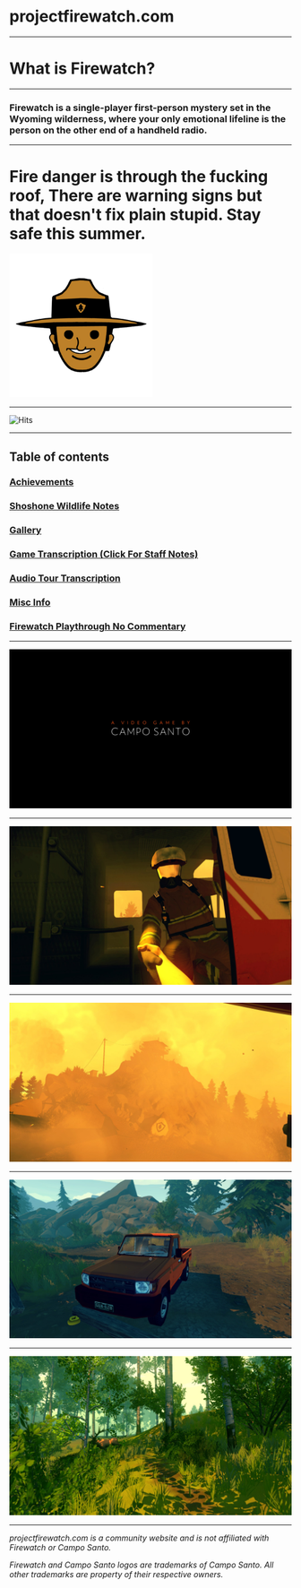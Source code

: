 # projectfirewatch.com

---
 
# What is Firewatch?

---
 
### Firewatch is a single-player first-person mystery set in the Wyoming wilderness, where your only emotional lifeline is the person on the other end of a handheld radio.

---
 
# Fire danger is through the fucking roof, There are warning signs but that doesn't fix plain stupid. Stay safe this summer.

![Forest Byrnes](/cdn/byrnes256x256.png)

 
---

![Hits](https://hits.seeyoufarm.com/api/count/incr/badge.svg?url=https%3A%2F%2Fgithub.com%2FSophiaAtkinson%2FFirewatch-Guide&count_bg=%23252525&title_bg=%23252525&icon=&icon_color=%23E7E7E7&title=Clickaroos&edge_flat=true)

---

 
## Table of contents

### [Achievements](/achievements/)

### [Shoshone Wildlife Notes](/shoshonewildlifenotes/)

### [Gallery](/gallery/)

### [Game Transcription (Click For Staff Notes)](/transcription/)

### [Audio Tour Transcription](https://drive.google.com/file/d/1NmEo4mVb5l_jdKt4KgtVN135Hw18mStz/view?usp=sharing)

### [Misc Info](/info/)

### [Firewatch Playthrough No Commentary](https://www.youtube.com/watch?v=bzihcKAMS9c)


---

![Firewatch Intro Image](/cdn/20200701135654_1.jpg)

---
 

![Firewatch Photo](/cdn/20200701135637_1.jpg)

---
 
![Firewatch Photo](/cdn/20200701135646_1.jpg)

---
 
![Firewatch Photo](/cdn/20201109190843_1.jpg)

---
 
![Firewatch Photo](/cdn/20201109191235_1.jpg)


---

*projectfirewatch.com is a community website and is not affiliated with Firewatch or Campo Santo.*

*Firewatch and Campo Santo logos are trademarks of Campo Santo. All other trademarks are property of their respective owners.*
